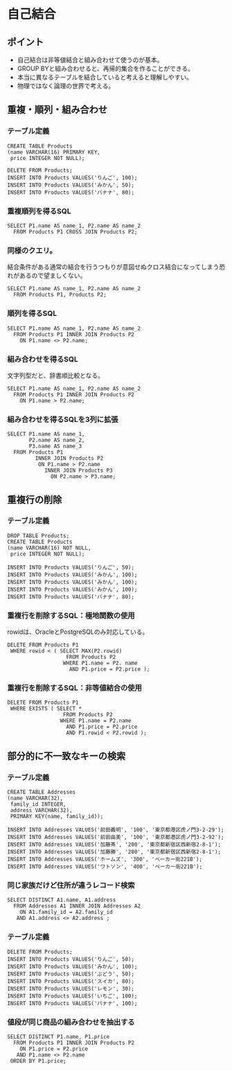 # 自己結合

## ポイント
- 自己結合は非等値結合と組み合わせて使うのが基本。
- GROUP BYと組み合わせると、再帰的集合を作ることができる。
- 本当に異なるテーブルを結合していると考えると理解しやすい。
- 物理ではなく論理の世界で考える。

## 重複・順列・組み合わせ

### テーブル定義
```
CREATE TABLE Products
(name VARCHAR(16) PRIMARY KEY,
 price INTEGER NOT NULL);

DELETE FROM Products;
INSERT INTO Products VALUES('りんご', 100);
INSERT INTO Products VALUES('みかん', 50);
INSERT INTO Products VALUES('バナナ', 80);
```

### 重複順列を得るSQL
```
SELECT P1.name AS name_1, P2.name AS name_2 
  FROM Products P1 CROSS JOIN Products P2;
```

### 同様のクエリ。
結合条件がある通常の結合を行うつもりが意図せぬクロス結合になってしまう恐れがあるので望ましくない。
```
SELECT P1.name AS name_1, P2.name AS name_2 
  FROM Products P1, Products P2;
```

### 順列を得るSQL
```
SELECT P1.name AS name_1, P2.name AS name_2 
  FROM Products P1 INNER JOIN Products P2 
    ON P1.name <> P2.name;
```

### 組み合わせを得るSQL
文字列型だと、辞書順比較となる。
```
SELECT P1.name AS name_1, P2.name AS name_2 
  FROM Products P1 INNER JOIN Products P2 
    ON P1.name > P2.name;
```

### 組み合わせを得るSQLを3列に拡張
```
SELECT P1.name AS name_1, 
       P2.name AS name_2, 
       P3.name AS name_3 
  FROM Products P1 
         INNER JOIN Products P2
          ON P1.name > P2.name 
            INNER JOIN Products P3 
              ON P2.name > P3.name;
```

## 重複行の削除

### テーブル定義
```
DROP TABLE Products;
CREATE TABLE Products
(name VARCHAR(16) NOT NULL,
 price INTEGER NOT NULL);

INSERT INTO Products VALUES('りんご', 50);
INSERT INTO Products VALUES('みかん', 100);
INSERT INTO Products VALUES('みかん', 100);
INSERT INTO Products VALUES('みかん', 100);
INSERT INTO Products VALUES('バナナ', 80);
```

### 重複行を削除するSQL：極地関数の使用
rowidは、OracleとPostgreSQLのみ対応している。
```
DELETE FROM Products P1 
 WHERE rowid < ( SELECT MAX(P2.rowid) 
                   FROM Products P2 
                  WHERE P1.name = P2. name 
                    AND P1.price = P2.price );
```

### 重複行を削除するSQL：非等値結合の使用
```
DELETE FROM Products P1 
 WHERE EXISTS ( SELECT * 
                  FROM Products P2 
                 WHERE P1.name = P2.name 
                   AND P1.price = P2.price 
                   AND P1.rowid < P2.rowid );
```

## 部分的に不一致なキーの検索

### テーブル定義
```
CREATE TABLE Addresses
(name VARCHAR(32),
 family_id INTEGER,
 address VARCHAR(32),
 PRIMARY KEY(name, family_id));

INSERT INTO Addresses VALUES('前田義明', '100', '東京都港区虎ノ門3-2-29');
INSERT INTO Addresses VALUES('前田由美', '100', '東京都港区虎ノ門3-2-92');
INSERT INTO Addresses VALUES('加藤茶', '200', '東京都新宿区西新宿2-8-1');
INSERT INTO Addresses VALUES('加藤勝', '200', '東京都新宿区西新宿2-8-1');
INSERT INTO Addresses VALUES('ホームズ', '300', 'ベーカー街221B');
INSERT INTO Addresses VALUES('ワトソン', '400', 'ベーカー街221B');
```

### 同じ家族だけど住所が違うレコード検索
```
SELECT DISTINCT A1.name, A1.address 
  FROM Addresses A1 INNER JOIN Addresses A2 
    ON A1.family_id = A2.family_id 
   AND A1.address <> A2.address ;
```

### テーブル定義
```
DELETE FROM Products;
INSERT INTO Products VALUES('りんご', 50);
INSERT INTO Products VALUES('みかん', 100);
INSERT INTO Products VALUES('ぶどう', 50);
INSERT INTO Products VALUES('スイカ', 80);
INSERT INTO Products VALUES('レモン', 30);
INSERT INTO Products VALUES('いちご', 100);
INSERT INTO Products VALUES('バナナ', 100);
```

### 値段が同じ商品の組み合わせを抽出する
```
SELECT DISTINCT P1.name, P1.price 
  FROM Products P1 INNER JOIN Products P2 
    ON P1.price = P2.price 
   AND P1.name <> P2.name
 ORDER BY P1.price;
```